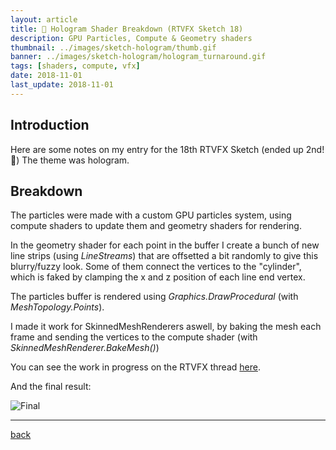 ```yaml
---
layout: article
title: 🤖 Hologram Shader Breakdown (RTVFX Sketch 18)
description: GPU Particles, Compute & Geometry shaders
thumbnail: ../images/sketch-hologram/thumb.gif
banner: ../images/sketch-hologram/hologram_turnaround.gif
tags: [shaders, compute, vfx]
date: 2018-11-01
last_update: 2018-11-01
---
```


## Introduction

Here are some notes on my entry for the 18th RTVFX Sketch (ended up 2nd! 🥈)
The theme was hologram.

## Breakdown

The particles were made with a custom GPU particles system, using compute shaders to update them and geometry shaders for rendering.

In the geometry shader for each point in the buffer I create a bunch of new line strips (using *LineStreams*) that are offsetted a bit randomly to give this blurry/fuzzy look.
Some of them connect the vertices to the "cylinder", which is faked by clamping the x and z position of each line end vertex.

The particles buffer is rendered using *Graphics.DrawProcedural* (with *MeshTopology.Points*).

I made it work for SkinnedMeshRenderers aswell, by baking the mesh each frame and sending the vertices to the compute shader (with *SkinnedMeshRenderer.BakeMesh()*)

You can see the work in progress on the RTVFX thread [here](https://realtimevfx.com/t/thomas-denis-sketch-18-hologram/6507).

And the final result:

![Final](../images/sketch-hologram/hologram_finish.gif)

***

[back](../blog.html)
